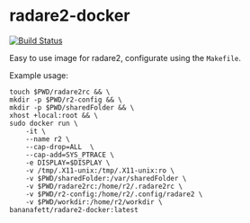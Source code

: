 # radare2-docker

[![Build Status](https://travis-ci.org/0xBANANA/radare2-docker.png?branch=master)](https://travis-ci.org/0xBANANA/radare2-docker)


Easy to use image for radare2, configurate using the `Makefile`.

Example usage:

```
touch $PWD/radare2rc && \
mkdir -p $PWD/r2-config && \
mkdir -p $PWD/sharedFolder && \
xhost +local:root && \
sudo docker run \
    -it \
    --name r2 \
    --cap-drop=ALL  \
    --cap-add=SYS_PTRACE \
    -e DISPLAY=$DISPLAY \
    -v /tmp/.X11-unix:/tmp/.X11-unix:ro \
    -v $PWD/sharedFolder:/var/sharedFolder \
    -v $PWD/radare2rc:/home/r2/.radare2rc \
    -v $PWD/r2-config:/home/r2/.config/radare2 \
    -v $PWD/workdir:/home/r2/workdir \
bananafett/radare2-docker:latest
```
